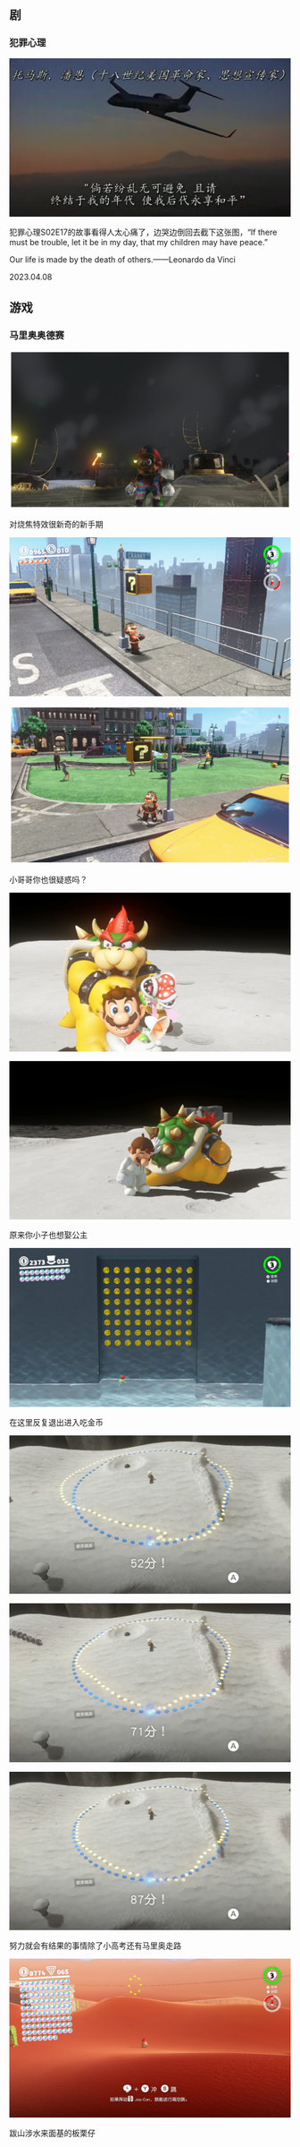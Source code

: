 ## 剧

### 犯罪心理

![](criminalminds02e17.png ':size=100%')

犯罪心理S02E17的故事看得人太心痛了，边哭边倒回去截下这张图，“If there must be trouble, let it be in my day, that my children may have peace.”

Our life is made by the death of others.——Leonardo da Vinci

2023.04.08

## 游戏

### 马里奥奥德赛

![](2023122221405600_c.jpg ':size=100%')

对烧焦特效很新奇的新手期

![](2023122316222200_c.jpg ':size=100%')

![](2023122316223500_c.jpg ':size=100%')

小哥哥你也很疑惑吗？

![](2023122613193300_c.jpg)

![](2023122613194200_c.jpg)

原来你小子也想娶公主

![](2023122913544800_c.jpg)

在这里反复退出进入吃金币

![](2023122915352100_c.jpg)

![](2023122915362700_c.jpg)

![](2023122915373100_c.jpg)

努力就会有结果的事情除了小高考还有马里奥走路

![](2024010517212800_c.jpg)

跋山涉水来面基的板栗仔